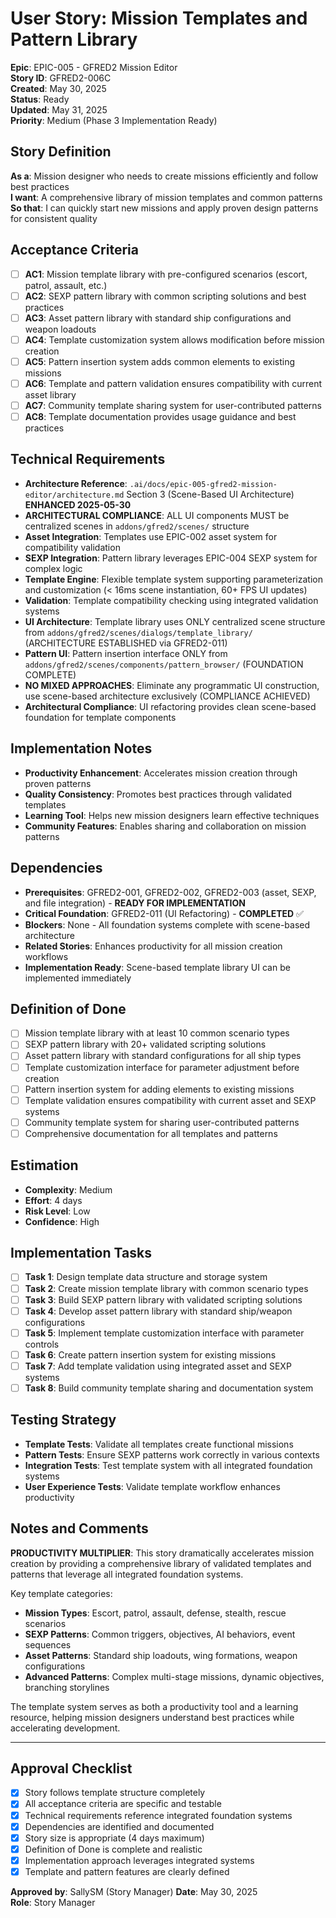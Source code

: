 # User Story: Mission Templates and Pattern Library

**Epic**: EPIC-005 - GFRED2 Mission Editor  
**Story ID**: GFRED2-006C  
**Created**: May 30, 2025  
**Status**: Ready  
**Updated**: May 31, 2025  
**Priority**: Medium (Phase 3 Implementation Ready)

## Story Definition
**As a**: Mission designer who needs to create missions efficiently and follow best practices  
**I want**: A comprehensive library of mission templates and common patterns  
**So that**: I can quickly start new missions and apply proven design patterns for consistent quality

## Acceptance Criteria
- [ ] **AC1**: Mission template library with pre-configured scenarios (escort, patrol, assault, etc.)
- [ ] **AC2**: SEXP pattern library with common scripting solutions and best practices
- [ ] **AC3**: Asset pattern library with standard ship configurations and weapon loadouts
- [ ] **AC4**: Template customization system allows modification before mission creation
- [ ] **AC5**: Pattern insertion system adds common elements to existing missions
- [ ] **AC6**: Template and pattern validation ensures compatibility with current asset library
- [ ] **AC7**: Community template sharing system for user-contributed patterns
- [ ] **AC8**: Template documentation provides usage guidance and best practices

## Technical Requirements
- **Architecture Reference**: `.ai/docs/epic-005-gfred2-mission-editor/architecture.md` Section 3 (Scene-Based UI Architecture) **ENHANCED 2025-05-30**
- **ARCHITECTURAL COMPLIANCE**: ALL UI components MUST be centralized scenes in `addons/gfred2/scenes/` structure
- **Asset Integration**: Templates use EPIC-002 asset system for compatibility validation
- **SEXP Integration**: Pattern library leverages EPIC-004 SEXP system for complex logic
- **Template Engine**: Flexible template system supporting parameterization and customization (< 16ms scene instantiation, 60+ FPS UI updates)
- **Validation**: Template compatibility checking using integrated validation systems
- **UI Architecture**: Template library uses ONLY centralized scene structure from `addons/gfred2/scenes/dialogs/template_library/` (ARCHITECTURE ESTABLISHED via GFRED2-011)
- **Pattern UI**: Pattern insertion interface ONLY from `addons/gfred2/scenes/components/pattern_browser/` (FOUNDATION COMPLETE)
- **NO MIXED APPROACHES**: Eliminate any programmatic UI construction, use scene-based architecture exclusively (COMPLIANCE ACHIEVED)
- **Architectural Compliance**: UI refactoring provides clean scene-based foundation for template components

## Implementation Notes
- **Productivity Enhancement**: Accelerates mission creation through proven patterns
- **Quality Consistency**: Promotes best practices through validated templates
- **Learning Tool**: Helps new mission designers learn effective techniques
- **Community Features**: Enables sharing and collaboration on mission patterns

## Dependencies
- **Prerequisites**: GFRED2-001, GFRED2-002, GFRED2-003 (asset, SEXP, and file integration) - **READY FOR IMPLEMENTATION**  
- **Critical Foundation**: GFRED2-011 (UI Refactoring) - **COMPLETED** ✅  
- **Blockers**: None - All foundation systems complete with scene-based architecture  
- **Related Stories**: Enhances productivity for all mission creation workflows  
- **Implementation Ready**: Scene-based template library UI can be implemented immediately

## Definition of Done
- [ ] Mission template library with at least 10 common scenario types
- [ ] SEXP pattern library with 20+ validated scripting solutions
- [ ] Asset pattern library with standard configurations for all ship types
- [ ] Template customization interface for parameter adjustment before creation
- [ ] Pattern insertion system for adding elements to existing missions
- [ ] Template validation ensures compatibility with current asset and SEXP systems
- [ ] Community template system for sharing user-contributed patterns
- [ ] Comprehensive documentation for all templates and patterns

## Estimation
- **Complexity**: Medium
- **Effort**: 4 days
- **Risk Level**: Low
- **Confidence**: High

## Implementation Tasks
- [ ] **Task 1**: Design template data structure and storage system
- [ ] **Task 2**: Create mission template library with common scenario types
- [ ] **Task 3**: Build SEXP pattern library with validated scripting solutions
- [ ] **Task 4**: Develop asset pattern library with standard ship/weapon configurations
- [ ] **Task 5**: Implement template customization interface with parameter controls
- [ ] **Task 6**: Create pattern insertion system for existing missions
- [ ] **Task 7**: Add template validation using integrated asset and SEXP systems
- [ ] **Task 8**: Build community template sharing and documentation system

## Testing Strategy
- **Template Tests**: Validate all templates create functional missions
- **Pattern Tests**: Ensure SEXP patterns work correctly in various contexts
- **Integration Tests**: Test template system with all integrated foundation systems
- **User Experience Tests**: Validate template workflow enhances productivity

## Notes and Comments
**PRODUCTIVITY MULTIPLIER**: This story dramatically accelerates mission creation by providing a comprehensive library of validated templates and patterns that leverage all integrated foundation systems.

Key template categories:
- **Mission Types**: Escort, patrol, assault, defense, stealth, rescue scenarios
- **SEXP Patterns**: Common triggers, objectives, AI behaviors, event sequences
- **Asset Patterns**: Standard ship loadouts, wing formations, weapon configurations
- **Advanced Patterns**: Complex multi-stage missions, dynamic objectives, branching storylines

The template system serves as both a productivity tool and a learning resource, helping mission designers understand best practices while accelerating development.

---

## Approval Checklist
- [x] Story follows template structure completely
- [x] All acceptance criteria are specific and testable
- [x] Technical requirements reference integrated foundation systems
- [x] Dependencies are identified and documented
- [x] Story size is appropriate (4 days maximum)
- [x] Definition of Done is complete and realistic
- [x] Implementation approach leverages integrated systems
- [x] Template and pattern features are clearly defined

**Approved by**: SallySM (Story Manager) **Date**: May 30, 2025  
**Role**: Story Manager
